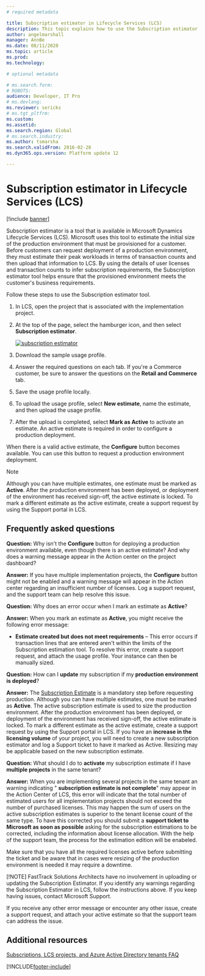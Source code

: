 ```yaml
---
# required metadata

title: Subscription estimator in Lifecycle Services (LCS)
description: This topic explains how to use the Subscription estimator tool that is available in Lifecycle Services (LCS).
author: angelmarshall
manager: AnnBe
ms.date: 08/11/2020
ms.topic: article
ms.prod: 
ms.technology: 

# optional metadata

# ms.search.form: 
# ROBOTS: 
audience: Developer, IT Pro
# ms.devlang: 
ms.reviewer: sericks
# ms.tgt_pltfrm: 
ms.custom: 
ms.assetid: 
ms.search.region: Global
# ms.search.industry: 
ms.author: tsmarsha
ms.search.validFrom: 2016-02-28
ms.dyn365.ops.version: Platform update 12

---
```

# Subscription estimator in Lifecycle Services (LCS)

[!include [banner](../includes/banner.md)]

Subscription estimator is a tool that is available in Microsoft Dynamics Lifecycle Services (LCS). Microsoft uses this tool to estimate the initial size of the production environment that must be provisioned for a customer. Before customers can request deployment of a production environment, they must estimate their peak workloads in terms of transaction counts and then upload that information to LCS. By using the details of user licenses and transaction counts to infer subscription requirements, the Subscription estimator tool helps ensure that the provisioned environment meets the customer's business requirements.

Follow these steps to use the Subscription estimator tool.

1. In LCS, open the project that is associated with the implementation project.
2. At the top of the page, select the hamburger icon, and then select **Subscription estimator**.

    [![subscription estimator](./media/subscription_estimator_01.png)](./media/subscription_estimator_01.png)

3. Download the sample usage profile.
4. Answer the required questions on each tab. If you're a Commerce customer, be sure to answer the questions on the **Retail and Commerce** tab.
5. Save the usage profile locally.
6. To upload the usage profile, select **New estimate**, name the estimate, and then upload the usage profile.
7. After the upload is completed, select **Mark as Active** to activate an estimate. An active estimate is required in order to configure a production deployment.

When there is a valid active estimate, the **Configure** button becomes available. You can use this button to request a production environment deployment.

> [!NOTE]
> Although you can have multiple estimates, one estimate must be marked as **Active**. After the production environment has been deployed, or deployment of the environment has received sign-off, the active estimate is locked. To mark a different estimate as the active estimate, create a support request by using the Support portal in LCS.

## Frequently asked questions

**Question:** Why isn't the **Configure** button for deploying a production environment available, even though there is an active estimate? And why does a warning message appear in the Action center on the project dashboard?

**Answer:** If you have multiple implementation projects, the **Configure** button might not be enabled and a warning message will appear in the Action center regarding an insufficient number of licenses. Log a support request, and the support team can help resolve this issue.

**Question:** Why does an error occur when I mark an estimate as **Active**?

**Answer:** When you mark an estimate as **Active**, you might receive the following error message:

- **Estimate created but does not meet requirements** – This error occurs if transaction lines that are entered aren't within the limits of the Subscription estimation tool. To resolve this error, create a support request, and attach the usage profile. Your instance can then be manually sized.

**Question:** How can I **update** my subscription if my **production environment is deployed**?

**Answer:** The [Subscription Estimate](https://docs.microsoft.com/dynamics365/fin-ops-core/dev-itpro/lifecycle-services/subscription-estimator) is a mandatory step before requesting production. Although you can have multiple estimates, one must be marked as  **Active**. The active subscription estimate  is used to size the production environment. After the production environment has been deployed, or deployment of the environment has received sign-off, the active estimate is locked. To mark a different estimate as the active estimate, create a support request by using the Support portal in LCS. If you have an  **increase in the licensing volume**  of your project, you will need to create a new subscription estimator and log a Support ticket to have it marked as Active. Resizing may be applicable based on the new subscription estimate.

**Question:** What should I do to **activate** my subscription estimate if I have **multiple projects** in the same tenant?

**Answer:** When you are implementing several projects in the same tenant an warning indicating &quot; **subscription estimate is not complete**&quot; may appear in the Action Center of LCS, this error will indicate that the total number of estimated users for all implementation projects should not exceed the number of purchased licenses. This may happen the sum of users on the active subscription estimates is superior to the tenant license count of the same type. To have this corrected you should submit a  **support ticket to Microsoft as soon as possible**  asking for the subscription estimations to be corrected, including the information about license allocation. With the help of the support team, the process for the estimation edition will be enabeled.

Make sure that you have all the required licenses active before submitting the ticket and be aware that in cases were resizing of the production environment is needed it may require a downtime.

[!NOTE] FastTrack Solutions Architects have no involvement in uploading or updating the Subscription Estimator. If you identify any warnings regarding the Subscription Estimator in LCS, follow the instructions above. If you keep having issues, contact Microsoft Support. 

If you receive any other error message or encounter any other issue, create a support request, and attach your active estimate so that the support team can address the issue.
 
 ## Additional resources
 [Subscriptions, LCS projects, and Azure Active Directory tenants FAQ](https://docs.microsoft.com/dynamics365/fin-ops-core/fin-ops/get-started/subscription-overview)


[!INCLUDE[footer-include](../../../includes/footer-banner.md)]
